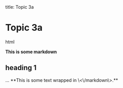 <frontmatter>
  title: Topic 3a
</frontmatter>

<br>

# Topic 3a

<include src="codeAndOutput.md" boilerplate >
<variable name="highlightStyle">html</variable>
<variable name="code">
<box>

**This is some markdown**
## heading 1
</box>
...
<box><markdown>**This is some text wrapped in \<\/markdown\>.**</markdown></box>
</variable>
</include>
